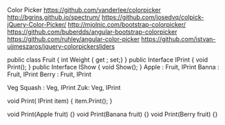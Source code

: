 
Color Picker
https://github.com/vanderlee/colorpicker
http://bgrins.github.io/spectrum/
https://github.com/josedvq/colpick-jQuery-Color-Picker/
http://mjolnic.com/bootstrap-colorpicker/
https://github.com/buberdds/angular-bootstrap-colorpicker
https://github.com/ruhley/angular-color-picker
https://github.com/istvan-ujjmeszaros/jquery-colorpickersliders

public class Fruit
{
    int Weight { get ; set;}
}
public Interface IPrint {
  void Print();
}
public Interface IShow {
  void Show();
}
Apple : Fruit, IPrint
Banna : Fruit, IPrint
Berry : Fruit, IPrint

Veg
Squash : Veg, IPrint
Zuk: Veg, IPrint

void Print( IPrint item) {
  item.Print();
}



void Print(Apple fruit) {}
void Print(Banana fruit) {}
void Print(Berry fruit) {}
